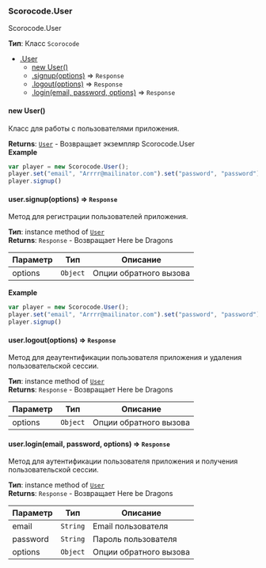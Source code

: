 <a name="Scorocode.User"></a>

### Scorocode.User
Scorocode.User

**Тип**: Класс <code>Scorocode</code>  

* [.User](#Scorocode.User)
    * [new User()](#new_Scorocode.User_new)
    * [.signup(options)](#Scorocode.User+signup) ⇒ <code>Response</code>
    * [.logout(options)](#Scorocode.User+logout) ⇒ <code>Response</code>
    * [.login(email, password, options)](#Scorocode.User+login) ⇒ <code>Response</code>

<a name="new_Scorocode.User_new"></a>

#### new User()
Класс для работы с пользователями приложения.

**Returns**: <code>[User](#Scorocode.User)</code> - Возвращает экземпляр Scorocode.User  
**Example**  
```js
var player = new Scorocode.User();
player.set("email", "Arrrr@mailinator.com").set("password", "password").set("username", "ArrrrPirate");
player.signup()
```
<a name="Scorocode.User+signup"></a>

#### user.signup(options) ⇒ <code>Response</code>
Метод для регистрации пользователей приложения.

**Тип**: instance method of <code>[User](#Scorocode.User)</code>  
**Returns**: <code>Response</code> - Возвращает Here be Dragons  

| Параметр | Тип | Описание |
| --- | --- | --- |
| options | <code>Object</code> | Опции обратного вызова |

**Example**  
```js
var player = new Scorocode.User();
player.set("email", "Arrrr@mailinator.com").set("password", "password").set("username", "ArrrrPirate");
player.signup()
```
<a name="Scorocode.User+logout"></a>

#### user.logout(options) ⇒ <code>Response</code>
Метод для деаутентификации пользователя приложения и удаления пользовательской сессии.

**Тип**: instance method of <code>[User](#Scorocode.User)</code>  
**Returns**: <code>Response</code> - Возвращает Here be Dragons  

| Параметр | Тип | Описание |
| --- | --- | --- |
| options | <code>Object</code> | Опции обратного вызова |

<a name="Scorocode.User+login"></a>

#### user.login(email, password, options) ⇒ <code>Response</code>
Метод для аутентификации пользователя приложения и получения пользовательской сессии.

**Тип**: instance method of <code>[User](#Scorocode.User)</code>  
**Returns**: <code>Response</code> - Возвращает Here be Dragons  

| Параметр | Тип | Описание |
| --- | --- | --- |
| email | <code>String</code> | Email пользователя |
| password | <code>String</code> | Пароль пользователя |
| options | <code>Object</code> | Опции обратного вызова |
